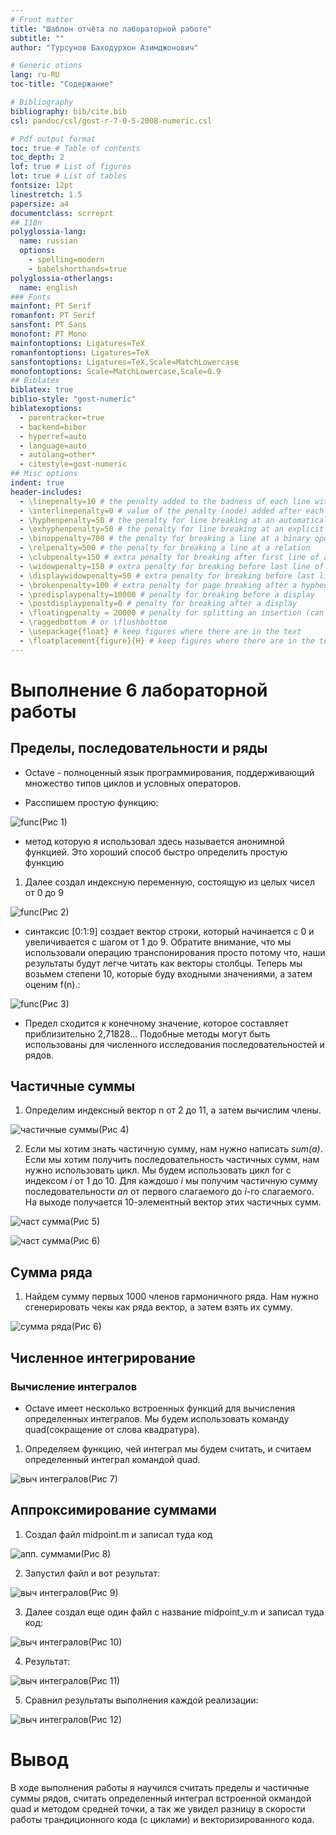 ```yaml
---
# Front matter
title: "Шаблон отчёта по лабораторной работе"
subtitle: ""
author: "Турсунов Баходурхон Азимджонович"

# Generic otions
lang: ru-RU
toc-title: "Содержание"

# Bibliography
bibliography: bib/cite.bib
csl: pandoc/csl/gost-r-7-0-5-2008-numeric.csl

# Pdf output format
toc: true # Table of contents
toc_depth: 2
lof: true # List of figures
lot: true # List of tables
fontsize: 12pt
linestretch: 1.5
papersize: a4
documentclass: scrreprt
## I18n
polyglossia-lang:
  name: russian
  options:
	- spelling=modern
	- babelshorthands=true
polyglossia-otherlangs:
  name: english
### Fonts
mainfont: PT Serif
romanfont: PT Serif
sansfont: PT Sans
monofont: PT Mono
mainfontoptions: Ligatures=TeX
romanfontoptions: Ligatures=TeX
sansfontoptions: Ligatures=TeX,Scale=MatchLowercase
monofontoptions: Scale=MatchLowercase,Scale=0.9
## Biblatex
biblatex: true
biblio-style: "gost-numeric"
biblatexoptions:
  - parentracker=true
  - backend=biber
  - hyperref=auto
  - language=auto
  - autolang=other*
  - citestyle=gost-numeric
## Misc options
indent: true
header-includes:
  - \linepenalty=10 # the penalty added to the badness of each line within a paragraph (no associated penalty node) Increasing the value makes tex try to have fewer lines in the paragraph.
  - \interlinepenalty=0 # value of the penalty (node) added after each line of a paragraph.
  - \hyphenpenalty=50 # the penalty for line breaking at an automatically inserted hyphen
  - \exhyphenpenalty=50 # the penalty for line breaking at an explicit hyphen
  - \binoppenalty=700 # the penalty for breaking a line at a binary operator
  - \relpenalty=500 # the penalty for breaking a line at a relation
  - \clubpenalty=150 # extra penalty for breaking after first line of a paragraph
  - \widowpenalty=150 # extra penalty for breaking before last line of a paragraph
  - \displaywidowpenalty=50 # extra penalty for breaking before last line before a display math
  - \brokenpenalty=100 # extra penalty for page breaking after a hyphenated line
  - \predisplaypenalty=10000 # penalty for breaking before a display
  - \postdisplaypenalty=0 # penalty for breaking after a display
  - \floatingpenalty = 20000 # penalty for splitting an insertion (can only be split footnote in standard LaTeX)
  - \raggedbottom # or \flushbottom
  - \usepackage{float} # keep figures where there are in the text
  - \floatplacement{figure}{H} # keep figures where there are in the text
---
```


# Выполнение 6 лабораторной работы

## Пределы, последовательности и ряды

- Octave - полноценный язык программирования, поддерживающий множество типов циклов и условных операторов.

- Расспишем простую функцию:

![func](1.png)(Рис 1)

- метод которую я использовал здесь называется анонимной функцией. Это хороший способ быстро определить простую функцию

1. Далее создал индексную переменную, состоящую из целых чисел от 0 до 9

![func](2.png)(Рис 2)

- синтаксис [0:1:9] создает вектор строки, который начинается с 0 и увеличивается с шагом от 1 до 9. Обратите внимание, что мы использовали операцию транспонирования просто потому что, наши результаты будут легче читать как векторы столбцы. Теперь мы возьмем степени 10, которые буду входными значениями, а затем оценим f(n).:

![func](3.png)(Рис 3)

- Предел сходится к конечному значение, которое составляет приблизительно 2,71828... Подобные методы могут быть использованы для численного исследования последовательностей и рядов.

## Частичные суммы

1. Определим индексный вектор n от 2 до 11, а затем вычислим члены.

![частичные суммы](4.png)(Рис 4)

2. Если мы хотим знать частичную сумму, нам нужно написать *sum(a)*. Если мы хотим получить последовательность частичных сумм, нам нужно использовать цикл. Мы будем использовать цикл for с индексом *i* от 1 до 10. Для каждошо *i* мы получим частичную сумму последовательности *an* от первого слагаемого до *i*-го слагаемого. На выходе получается 10-элементный вектор этих частичных сумм.

![част сумма](5.png)(Рис 5)

![част сумма](фигура1.png)(Рис 6)

## Сумма ряда

1. Найдем сумму первых 1000 членов гармоничного ряда.
Нам нужно сгенерировать чекы как ряда вектор, а затем взять их сумму.

![сумма ряда](6.png)(Рис 6)

## Численное интегрирование

### Вычисление интегралов

- Octave имеет несколько встроенных функций для вычисления определенных интегралов. Мы будем использовать команду quad(сокращение от слова квадратура).

1. Определяем функцию, чей интеграл мы будем считать, и считаем определенный интеграл командой quad.

![выч интегралов](7.png)(Рис 7)

## Аппроксимирование суммами

1. Создал файл midpoint.m и записал туда код

![апп. суммами](8.png)(Рис 8)

2. Запустил файл и вот результат:

![выч интегралов](9.png)(Рис 9)

3. Далее создал еще один файл с название midpoint_v.m и записал туда код:

![выч интегралов](10.png)(Рис 10)

4. Результат:

![выч интегралов](11.png)(Рис 11)

5. Сравнил результаты выполнения каждой реализации:

![выч интегралов](12.png)(Рис 12)

# Вывод 

В ходе выполнения работы я научился считать пределы и частичные суммы рядов, считать определенный интеграл встроенной окмандой quad и методом средней точки, а так же увидел разницу в скорости работы трандиционного кода (с циклами) и векторизированного кода.
